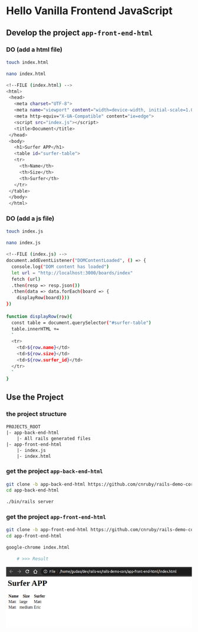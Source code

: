# Hello Vanilla Frontend JavaScript


## Develop the project `app-front-end-html`

### DO (add a html file)
```bash
touch index.html
```
```bash
nano index.html
```
```bash
<!--FILE (index.html) -->
<html>
 <head>
   <meta charset="UTF-8">
   <meta name="viewport" content="width=device-width, initial-scale=1.0">
   <meta http-equiv="X-UA-Compatible" content="ie=edge">
   <script src="index.js"></script>
   <title>Document</title>
 </head>
 <body>
   <h1>Surfer APP</h1>
   <table id="surfer-table">
   <tr>
     <th>Name</th>
     <th>Size</th>
     <th>Surfer</th>
   </tr>
 </table>
 </body>
 </html>
```

### DO (add a js file)
```bash
touch index.js
```
```bash
nano index.js
```
```bash
<!--FILE (index.js) -->
document.addEventListener("DOMContentLoaded", () => {
  console.log("DOM content has loaded")
  let url = "http://localhost:3000/boards/index"
  fetch (url)
  .then(resp => resp.json())
  .then(data => data.forEach(board => {
    displayRow(board)}))
})

function displayRow(row){
  const table = document.querySelector("#surfer-table")
  table.innerHTML +=
  `
  <tr>
    <td>${row.name}</td>
    <td>${row.size}</td>
    <td>${row.surfer_id}</td>
  </tr>
  `
}
```



## Use the Project

### the project structure
```
PROJECTS_ROOT
|- app-back-end-html
    |- All rails generated files
|- app-front-end-html
    |- index.js
    |- index.html
```

### get the project `app-back-end-html`
```bash
git clone -b app-back-end-html https://github.com/cnruby/rails-demo-cors.git app-back-end-html && \
cd app-back-end-html
```
```bash
./bin/rails server
```

### get the project `app-front-end-html`
```bash
git clone -b app-front-end-html https://github.com/cnruby/rails-demo-cors.git app-front-end-html && \
cd app-front-end-html
```

```bash
google-chrome index.html 
```
```bash
    # >>> Result
```
![boards-liste](doc/image/boards.png)